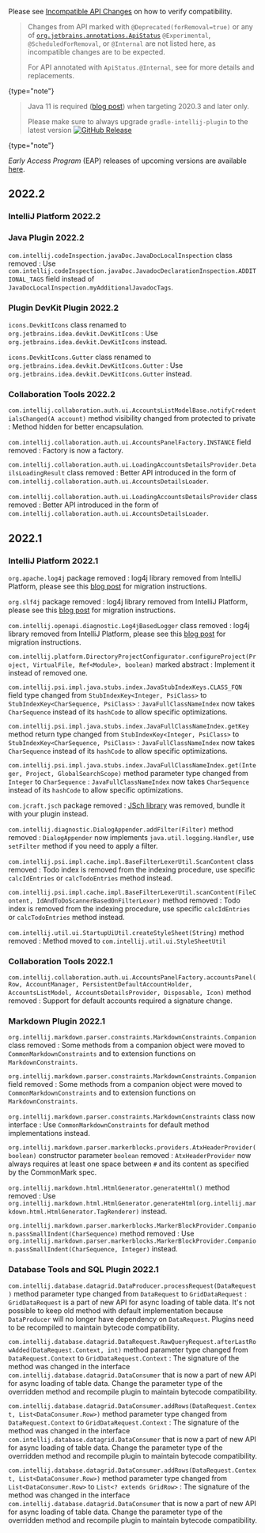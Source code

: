 [//]: # (title: Incompatible Changes in IntelliJ Platform and Plugins API 2022.*)

<!-- Copyright 2000-2022 JetBrains s.r.o. and other contributors. Use of this source code is governed by the Apache 2.0 license that can be found in the LICENSE file. -->

<!--
Before documenting a breaking API change, please make sure that the change cannot be avoided in an alternative way.

APIs marked with @Deprecated(forRemoval=true), @ApiStatus.Experimental, @ApiStatus.Internal, or @ApiStatus.ScheduledForRemoval don't need to be documented.

To document a new incompatible change, add a new line with the problem pattern followed by a 2nd line with ": "-prefixed human-readable description and recommended fix/action.

The following problem patterns are supported:

<package name> package removed

<class name> class removed
<class name> class renamed to <new class name>
<class name> class moved to package <package name>

<class name>.<method name>(<human-readable parameters>) marked abstract
<class name>.<method name>(<human-readable parameters>) abstract method added
<class name>.<method name>(<human-readable parameters>) method removed
<class name>.<method name>(<human-readable parameters>) method moved to the superclass
<class name>.<method name>(<human-readable parameters>) method return type changed from <before> to <after>
<class name>.<method name>(<human-readable parameters>) method visibility changed from <before> to <after>
<class name>.<method name>(<human-readable parameters>) method marked final
<class name>.<method name>(<human-readable parameters>) method parameter <type> removed
<class name>.<method name>(<human-readable parameters>) method parameter type changed from <before> to <after>
<class name>.<method name> method <parameter name> parameter marked @<class name>
<class name> (class|interface) now (extends|implements) <class name> and inherits its final method <method name>(<human-readable parameters>)?
<class name> (class|interface) now (extends|implements) <class name> and inherits its abstract method <method name>(<human-readable parameters>)?
<class name> class now interface

<class name>(<human-readable parameters>) constructor removed
<class name>(<human-readable parameters>) constructor parameter <type> removed
<class name>(<human-readable parameters>) constructor parameter type changed from <before> to <after>
<class name>(<human-readable parameters>) constructor visibility changed from <before> to <after>

<class name>.<field name> field removed
<class name>.<field name> field moved to the superclass
<class name>.<field name> field type changed from <before> to <after>
<class name>.<field name> field visibility changed from <before> to <after>

<property name> property removed from resource bundle <bundle name>

Where the placeholders must be enclosed in code quotes (`name`):

<class name> is a fully-qualified name of the class, e.g. `com.intellij.openapi.actionSystem.AnAction$InnerClass`.
<method name> is the exact method's name. Note that constructors have dedicated patterns.
<human-readable parameters> is a string representing parameters, which are not necessarily fully qualified. They do not affect the parser. For example, instead of (java.lang.Object, java.util.List, int) you are free to write (Object, List<String>, int)
<parameter name> is exact name of the method's parameter
<property name> is a full name of a property from .properties file, like `some.action.description`
<bundle name> is a fully qualified name of the property bundle, which includes its package, like `message.IdeBundle`

NOTE: If a code change you're trying to document doesn't match any of the above patterns, fill in a ticket in the YouTrack.
An example of a ticket is https://youtrack.jetbrains.com/issue/MP-1218. Until supported, you may document the change as you prefer, and I will correct it later.

NOTE: You are allowed to prettify the pattern using links: [`org.example.Foo`](https://github.com/JetBrains/intellij-community/tree/master/)

NOTE: Entries not starting with code quotes (`name`) can be added to document non-code changes  and will be skipped in API verification.
-->

Please see [Incompatible API Changes](api_changes_list.md) on how to verify compatibility.

> Changes from API marked with `@Deprecated(forRemoval=true)` or any of [`org.jetbrains.annotations.ApiStatus`](https://github.com/JetBrains/java-annotations/blob/master/common/src/main/java/org/jetbrains/annotations/ApiStatus.java) `@Experimental`, `@ScheduledForRemoval`, or `@Internal` are not listed here, as incompatible changes are to be expected.
>
> For API annotated with `ApiStatus.@Internal`, see [](api_internal.md) for more details and replacements.
>
{type="note"}

> Java 11 is required ([blog post](https://blog.jetbrains.com/platform/2020/09/intellij-project-migrates-to-java-11/)) when targeting 2020.3 and later only.
>
> Please make sure to always upgrade `gradle-intellij-plugin` to the latest version [![GitHub Release](https://img.shields.io/github/release/jetbrains/gradle-intellij-plugin.svg?style=flat-square)](https://github.com/jetbrains/gradle-intellij-plugin/releases)
>
{type="note"}

_Early Access Program_ (EAP) releases of upcoming versions are available [here](https://eap.jetbrains.com).

## 2022.2

### IntelliJ Platform 2022.2

### Java Plugin 2022.2

`com.intellij.codeInspection.javaDoc.JavaDocLocalInspection` class removed
: Use `com.intellij.codeInspection.javaDoc.JavadocDeclarationInspection.ADDITIONAL_TAGS` field instead of `JavaDocLocalInspection.myAdditionalJavadocTags`.

### Plugin DevKit Plugin 2022.2

`icons.DevkitIcons` class renamed to `org.jetbrains.idea.devkit.DevKitIcons`
: Use `org.jetbrains.idea.devkit.DevKitIcons` instead.

`icons.DevkitIcons.Gutter` class renamed to `org.jetbrains.idea.devkit.DevKitIcons.Gutter`
: Use `org.jetbrains.idea.devkit.DevKitIcons.Gutter` instead.

### Collaboration Tools 2022.2

`com.intellij.collaboration.auth.ui.AccountsListModelBase.notifyCredentialsChanged(A account)` method visibility changed from protected to private
: Method hidden for better encapsulation.

`com.intellij.collaboration.auth.ui.AccountsPanelFactory.INSTANCE` field removed
: Factory is now a factory.

`com.intellij.collaboration.auth.ui.LoadingAccountsDetailsProvider.DetailsLoadingResult` class removed
: Better API introduced in the form of `com.intellij.collaboration.auth.ui.AccountsDetailsLoader`.

`com.intellij.collaboration.auth.ui.LoadingAccountsDetailsProvider` class removed
: Better API introduced in the form of `com.intellij.collaboration.auth.ui.AccountsDetailsLoader`.

## 2022.1

### IntelliJ Platform 2022.1

`org.apache.log4j` package removed
: log4j library removed from IntelliJ Platform, please see this [blog post](https://blog.jetbrains.com/platform/2022/02/removing-log4j-from-the-intellij-platform/) for migration instructions.

`org.slf4j` package removed
: log4j library removed from IntelliJ Platform, please see this [blog post](https://blog.jetbrains.com/platform/2022/02/removing-log4j-from-the-intellij-platform/) for migration instructions.

`com.intellij.openapi.diagnostic.Log4jBasedLogger` class removed
: log4j library removed from IntelliJ Platform, please see this [blog post](https://blog.jetbrains.com/platform/2022/02/removing-log4j-from-the-intellij-platform/) for migration instructions.

`com.intellij.platform.DirectoryProjectConfigurator.configureProject(Project, VirtualFile, Ref<Module>, boolean)` marked abstract
: Implement it instead of removed one.

`com.intellij.psi.impl.java.stubs.index.JavaStubIndexKeys.CLASS_FQN` field type changed from `StubIndexKey<Integer, PsiClass>` to `StubIndexKey<CharSequence, PsiClass>`
: `JavaFullClassNameIndex` now takes `CharSequence` instead of its `hashCode` to allow specific optimizations.

`com.intellij.psi.impl.java.stubs.index.JavaFullClassNameIndex.getKey` method return type changed from `StubIndexKey<Integer, PsiClass>` to `StubIndexKey<CharSequence, PsiClass>`
: `JavaFullClassNameIndex` now takes `CharSequence` instead of its `hashCode` to allow specific optimizations.

`com.intellij.psi.impl.java.stubs.index.JavaFullClassNameIndex.get(Integer, Project, GlobalSearchScope)` method parameter type changed from `Integer` to `CharSequence`
: `JavaFullClassNameIndex` now takes `CharSequence` instead of its `hashCode` to allow specific optimizations.

`com.jcraft.jsch` package removed
: [JSch library](https://mvnrepository.com/artifact/com.jcraft/jsch) was removed, bundle it with your plugin instead.

`com.intellij.diagnostic.DialogAppender.addFilter(Filter)` method removed
: `DialogAppender` now implements `java.util.logging.Handler`, use `setFilter` method if you need to apply a filter.

`com.intellij.psi.impl.cache.impl.BaseFilterLexerUtil.ScanContent` class removed
: Todo index is removed from the indexing procedure, use specific `calcIdEntries` or `calcTodoEntries` method instead.

`com.intellij.psi.impl.cache.impl.BaseFilterLexerUtil.scanContent(FileContent, IdAndToDoScannerBasedOnFilterLexer)` method removed
: Todo index is removed from the indexing procedure, use specific `calcIdEntries` or `calcTodoEntries` method instead.

`com.intellij.util.ui.StartupUiUtil.createStyleSheet(String)` method removed
: Method moved to `com.intellij.util.ui.StyleSheetUtil`

### Collaboration Tools 2022.1

`com.intellij.collaboration.auth.ui.AccountsPanelFactory.accountsPanel(Row, AccountManager, PersistentDefaultAccountHolder, AccountsListModel, AccountsDetailsProvider, Disposable, Icon)` method removed
: Support for default accounts required a signature change.

### Markdown Plugin 2022.1

`org.intellij.markdown.parser.constraints.MarkdownConstraints.Companion` class removed
: Some methods from a companion object were moved to `CommonMarkdownConstraints` and to extension functions on `MarkdownConstraints`.

`org.intellij.markdown.parser.constraints.MarkdownConstraints.Companion` field removed
: Some methods from a companion object were moved to `CommonMarkdownConstraints` and to extension functions on `MarkdownConstraints`.

`org.intellij.markdown.parser.constraints.MarkdownConstraints` class now interface
: Use `CommonMarkdownConstraints` for default method implementations instead.

`org.intellij.markdown.parser.markerblocks.providers.AtxHeaderProvider(boolean)` constructor parameter `boolean` removed
: `AtxHeaderProvider` now always requires at least one space between `#` and its content as specified by the CommonMark spec.

`org.intellij.markdown.html.HtmlGenerator.generateHtml()` method removed
: Use `org.intellij.markdown.html.HtmlGenerator.generateHtml(org.intellij.markdown.html.HtmlGenerator.TagRenderer)` instead.

`org.intellij.markdown.parser.markerblocks.MarkerBlockProvider.Companion.passSmallIndent(CharSequence)` method removed
: Use `org.intellij.markdown.parser.markerblocks.MarkerBlockProvider.Companion.passSmallIndent(CharSequence, Integer)` instead.

### Database Tools and SQL Plugin 2022.1

`com.intellij.database.datagrid.DataProducer.processRequest(DataRequest)` method parameter type changed from `DataRequest` to `GridDataRequest`
: `GridDataRequest` is a part of new API for async loading of table data. It's not possible to keep old method with default implementation because `DataProducer` will no longer have dependency on `DataRequest`. Plugins need to be recompiled to maintain bytecode compatibility.

`com.intellij.database.datagrid.DataRequest.RawQueryRequest.afterLastRowAdded(DataRequest.Context, int)` method parameter type changed from `DataRequest.Context` to `GridDataRequest.Context`
: The signature of the method was changed in the interface `com.intellij.database.datagrid.DataConsumer` that is now a part of new API for async loading of table data. Change the parameter type of the overridden method and recompile plugin to maintain bytecode compatibility.

`com.intellij.database.datagrid.DataConsumer.addRows(DataRequest.Context, List<DataConsumer.Row>)` method parameter type changed from `DataRequest.Context` to `GridDataRequest.Context`
: The signature of the method was changed in the interface `com.intellij.database.datagrid.DataConsumer` that is now a part of new API for async loading of table data. Change the parameter type of the overridden method and recompile plugin to maintain bytecode compatibility.

`com.intellij.database.datagrid.DataConsumer.addRows(DataRequest.Context, List<DataConsumer.Row>)` method parameter type changed from `List<DataConsumer.Row>` to `List<? extends GridRow>`
: The signature of the method was changed in the interface `com.intellij.database.datagrid.DataConsumer` that is now a part of new API for async loading of table data. Change the parameter type of the overridden method and recompile plugin to maintain bytecode compatibility.
